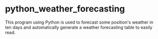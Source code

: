 # python_weather_forecasting
This program using Python is used to forecast some position's weather in ten days and automatically generate a weather forecasting table to easily read.
